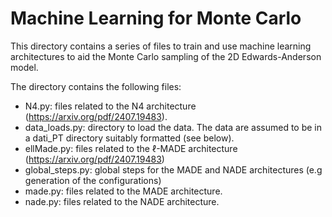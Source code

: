 # Machine Learning for Monte Carlo

This directory contains a series of files to train and use machine learning architectures to aid the Monte Carlo sampling of the 2D Edwards-Anderson model.

The directory contains the following files:
- N4.py: files related to the N4 architecture (https://arxiv.org/pdf/2407.19483).
- data_loads.py: directory to load the data. The data are assumed to be in a dati_PT directory suitably formatted (see below).
- ellMade.py: files related to the $\ell$-MADE architecture (https://arxiv.org/pdf/2407.19483)
- global_steps.py: global steps for the MADE and NADE architectures (e.g generation of the configurations)
- made.py: files related to the MADE architecture.
- nade.py: files related to the NADE architecture.
